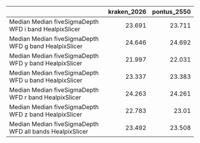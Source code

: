 |                                                          |   kraken_2026 |   pontus_2550 |
|:---------------------------------------------------------|--------------:|--------------:|
| Median Median fiveSigmaDepth WFD i band HealpixSlicer    |        23.691 |        23.711 |
| Median Median fiveSigmaDepth WFD g band HealpixSlicer    |        24.646 |        24.692 |
| Median Median fiveSigmaDepth WFD y band HealpixSlicer    |        21.997 |        22.031 |
| Median Median fiveSigmaDepth WFD u band HealpixSlicer    |        23.337 |        23.383 |
| Median Median fiveSigmaDepth WFD r band HealpixSlicer    |        24.263 |        24.261 |
| Median Median fiveSigmaDepth WFD z band HealpixSlicer    |        22.783 |        23.01  |
| Median Median fiveSigmaDepth WFD all bands HealpixSlicer |        23.492 |        23.508 |
